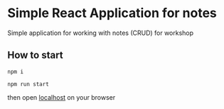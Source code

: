 # Simple React Application for notes
Simple application for working with notes (CRUD) for workshop

## How to start

`npm i`

`npm run start`

then open [localhost](http://localhost:9000) on your browser